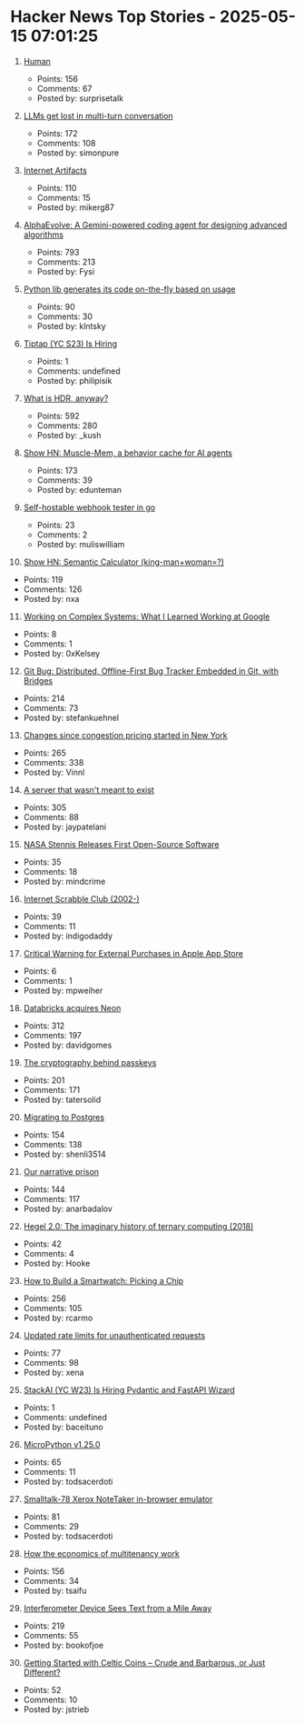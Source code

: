 # Hacker News Top Stories - 2025-05-15 07:01:25

1. [Human](https://quarter--mile.com/Human)
   - Points: 156
   - Comments: 67
   - Posted by: surprisetalk

2. [LLMs get lost in multi-turn conversation](https://arxiv.org/abs/2505.06120)
   - Points: 172
   - Comments: 108
   - Posted by: simonpure

3. [Internet Artifacts](https://neal.fun/internet-artifacts/)
   - Points: 110
   - Comments: 15
   - Posted by: mikerg87

4. [AlphaEvolve: A Gemini-powered coding agent for designing advanced algorithms](https://deepmind.google/discover/blog/alphaevolve-a-gemini-powered-coding-agent-for-designing-advanced-algorithms/)
   - Points: 793
   - Comments: 213
   - Posted by: Fysi

5. [Python lib generates its code on-the-fly based on usage](https://github.com/cofob/autogenlib)
   - Points: 90
   - Comments: 30
   - Posted by: klntsky

6. [Tiptap (YC S23) Is Hiring](https://www.ycombinator.com/companies/tiptap/jobs/1S8DTcM-growth-manager)
   - Points: 1
   - Comments: undefined
   - Posted by: philipisik

7. [What is HDR, anyway?](https://www.lux.camera/what-is-hdr/)
   - Points: 592
   - Comments: 280
   - Posted by: _kush

8. [Show HN: Muscle-Mem, a behavior cache for AI agents](https://github.com/pig-dot-dev/muscle-mem)
   - Points: 173
   - Comments: 39
   - Posted by: edunteman

9. [Self-hostable webhook tester in go](https://testwebhook.xyz)
   - Points: 23
   - Comments: 2
   - Posted by: muliswilliam

10. [Show HN: Semantic Calculator (king-man+woman=?)](https://calc.datova.ai)
   - Points: 119
   - Comments: 126
   - Posted by: nxa

11. [Working on Complex Systems: What I Learned Working at Google](https://www.thecoder.cafe/p/complex-systems)
   - Points: 8
   - Comments: 1
   - Posted by: 0xKelsey

12. [Git Bug: Distributed, Offline-First Bug Tracker Embedded in Git, with Bridges](https://github.com/git-bug/git-bug)
   - Points: 214
   - Comments: 73
   - Posted by: stefankuehnel

13. [Changes since congestion pricing started in New York](https://www.nytimes.com/interactive/2025/05/11/upshot/congestion-pricing.html)
   - Points: 265
   - Comments: 338
   - Posted by: Vinnl

14. [A server that wasn't meant to exist](https://it-notes.dragas.net/2025/05/13/the_server_that_wasnt_meant_to_exist/)
   - Points: 305
   - Comments: 88
   - Posted by: jaypatelani

15. [NASA Stennis Releases First Open-Source Software](https://www.nasa.gov/centers-and-facilities/stennis/stennis-first-open-source-software/)
   - Points: 35
   - Comments: 18
   - Posted by: mindcrime

16. [Internet Scrabble Club (2002-)](https://isc.ro/)
   - Points: 39
   - Comments: 11
   - Posted by: indigodaddy

17. [Critical Warning for External Purchases in Apple App Store](https://mjtsai.com/blog/2025/05/14/critical-warning-for-external-purchases-in-app-store/)
   - Points: 6
   - Comments: 1
   - Posted by: mpweiher

18. [Databricks acquires Neon](https://www.databricks.com/blog/databricks-neon)
   - Points: 312
   - Comments: 197
   - Posted by: davidgomes

19. [The cryptography behind passkeys](https://blog.trailofbits.com/2025/05/14/the-cryptography-behind-passkeys/)
   - Points: 201
   - Comments: 171
   - Posted by: tatersolid

20. [Migrating to Postgres](https://engineering.usemotion.com/migrating-to-postgres-3c93dff9c65d)
   - Points: 154
   - Comments: 138
   - Posted by: shenli3514

21. [Our narrative prison](https://aeon.co/essays/why-does-every-film-and-tv-series-seem-to-have-the-same-plot)
   - Points: 144
   - Comments: 117
   - Posted by: anarbadalov

22. [Hegel 2.0: The imaginary history of ternary computing (2018)](https://www.cabinetmagazine.org/issues/65/weatherby.php)
   - Points: 42
   - Comments: 4
   - Posted by: Hooke

23. [How to Build a Smartwatch: Picking a Chip](https://ericmigi.com/blog/how-to-build-a-smartwatch-picking-a-chip/)
   - Points: 256
   - Comments: 105
   - Posted by: rcarmo

24. [Updated rate limits for unauthenticated requests](https://github.blog/changelog/2025-05-08-updated-rate-limits-for-unauthenticated-requests/)
   - Points: 77
   - Comments: 98
   - Posted by: xena

25. [StackAI (YC W23) Is Hiring Pydantic and FastAPI Wizard](https://www.ycombinator.com/companies/stackai/jobs/8nYnmlN-backend-engineer)
   - Points: 1
   - Comments: undefined
   - Posted by: baceituno

26. [MicroPython v1.25.0](https://github.com/micropython/micropython/releases/tag/v1.25.0)
   - Points: 65
   - Comments: 11
   - Posted by: todsacerdoti

27. [Smalltalk-78 Xerox NoteTaker in-browser emulator](https://smalltalkzoo.thechm.org/users/bert/Smalltalk-78.html)
   - Points: 81
   - Comments: 29
   - Posted by: todsacerdoti

28. [How the economics of multitenancy work](https://www.blacksmith.sh/blog/the-economics-of-operating-a-ci-cloud)
   - Points: 156
   - Comments: 34
   - Posted by: tsaifu

29. [Interferometer Device Sees Text from a Mile Away](https://physics.aps.org/articles/v18/99)
   - Points: 219
   - Comments: 55
   - Posted by: bookofjoe

30. [Getting Started with Celtic Coins – Crude and Barbarous, or Just Different?](https://collectingancientcoins.co.uk/getting-started-with-celtic-coins-crude-and-barbarous-or-just-different/)
   - Points: 52
   - Comments: 10
   - Posted by: jstrieb

